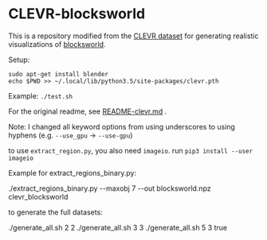 
# CLEVR-blocksworld

This is a repository modified from the [CLEVR dataset](https://github.com/facebookresearch/clevr-dataset-gen)
for generating realistic visualizations of [blocksworld](https://en.wikipedia.org/wiki/Blocks_world).

Setup:

```
sudo apt-get install blender
echo $PWD >> ~/.local/lib/python3.5/site-packages/clevr.pth
```

Example: `./test.sh`

For the original readme, see [README-clevr.md](README-clevr.md) .

Note: I changed all keyword options from using underscores to using hyphens (e.g. `--use_gpu` -> `--use-gpu`) 

to use `extract_region.py`, you also need `imageio`. run `pip3 install --user imageio`

Example for extract_regions_binary.py:

./extract_regions_binary.py --maxobj 7 --out blocksworld.npz clevr_blocksworld


to generate the full datasets:

./generate_all.sh 2 2
./generate_all.sh 3 3
./generate_all.sh 5 3 true
